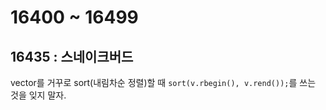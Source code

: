 # 16400 ~ 16499


## 16435 : 스네이크버드
vector를 거꾸로 sort(내림차순 정렬)할 때 `sort(v.rbegin(), v.rend());`를 쓰는 것을 잊지 말자.
